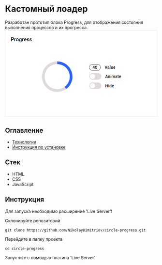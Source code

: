 # Кастомный лоадер

Разработан прототип блока Progress, для отображения состояния выполнения процессов и их прогресса.
![Прототип](images/image.png)

## Оглавление

- [Технологии](#стек)
- [Инструкция по установке](#инструкция)

## Стек

- HTML
- CSS
- JavaScript

## Инструкция

Для запуска необходимо расширение 'Live Server'!

Склонируйте репозиторий

```
git clone https://github.com/NikolayDimitriev/circle-progress.git
```

Перейдите в папку проекта

```
cd circle-progress
```

Запустите c помощью плагина 'Live Server'
